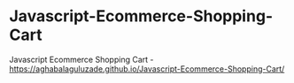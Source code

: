 # Javascript-Ecommerce-Shopping-Cart
Javascript Ecommerce Shopping Cart - https://aghabalaguluzade.github.io/Javascript-Ecommerce-Shopping-Cart/
